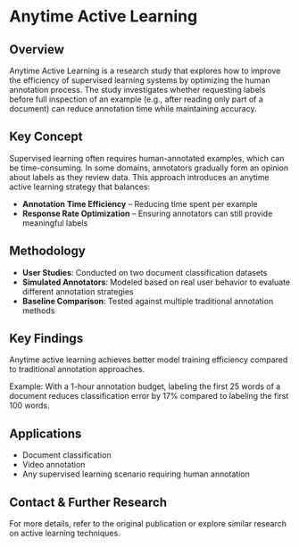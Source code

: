 # Anytime Active Learning

## Overview
Anytime Active Learning is a research study that explores how to improve the efficiency of supervised learning systems by optimizing the human annotation process. The study investigates whether requesting labels before full inspection of an example (e.g., after reading only part of a document) can reduce annotation time while maintaining accuracy.

## Key Concept
Supervised learning often requires human-annotated examples, which can be time-consuming. In some domains, annotators gradually form an opinion about labels as they review data. This approach introduces an anytime active learning strategy that balances:

- **Annotation Time Efficiency** – Reducing time spent per example
- **Response Rate Optimization** – Ensuring annotators can still provide meaningful labels

## Methodology
- **User Studies**: Conducted on two document classification datasets
- **Simulated Annotators**: Modeled based on real user behavior to evaluate different annotation strategies
- **Baseline Comparison**: Tested against multiple traditional annotation methods

## Key Findings
Anytime active learning achieves better model training efficiency compared to traditional annotation approaches.

Example: With a 1-hour annotation budget, labeling the first 25 words of a document reduces classification error by 17% compared to labeling the first 100 words.

## Applications
- Document classification
- Video annotation
- Any supervised learning scenario requiring human annotation

## Contact & Further Research
For more details, refer to the original publication or explore similar research on active learning techniques.
